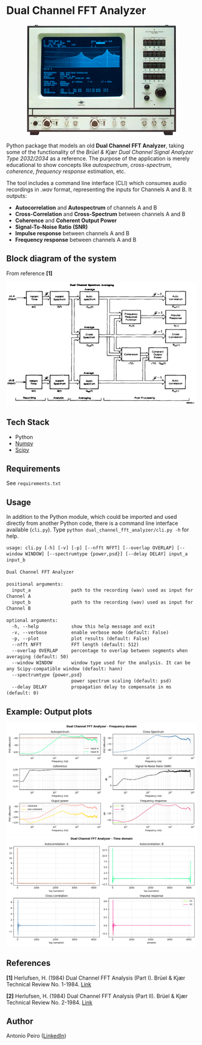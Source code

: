 # Dual Channel FFT Analyzer

<p align="center">
  <img src="doc/BK_Type_2032.png" alt="Brüel & Kjær Type 2032" />
</p>

Python package that models an old **Dual Channel FFT Analyzer**, taking some of the functionality of the *Brüel & Kjær Dual Channel Signal Analyzer Type 2032/2034* as a reference. The purpose of the application is merely educational to show concepts like *autospectrum*, *cross-spectrum*, *coherence*, *frequency response* estimation, etc.

The tool includes a command line interface (CLI) which consumes audio recordings in *.wav* format, representing the inputs for Channels A and B. It outputs:

- **Autocorrelation** and **Autospectrum** of channels A and B
- **Cross-Correlation** and **Cross-Spectrum** between channels A and B
- **Coherence** and **Coherent Output Power**
- **Signal-To-Noise Ratio (SNR)**
- **Impulse response** between channels A and B
- **Frequency response** between channels A and B

## Block diagram of the system
From reference **[1]**

![Block Diagram](doc/block_diagram.png)

## Tech Stack
- Python
- [Numpy](https://numpy.org/)
- [Scipy](https://scipy.org/)

## Requirements
See ```requirements.txt```

## Usage
In addition to the Python module, which could be imported and used directly from another Python code, there is a command line interface available (```cli.py```). Type ```python dual_channel_fft_analyzer/cli.py -h``` for help.
```
usage: cli.py [-h] [-v] [-p] [--nfft NFFT] [--overlap OVERLAP] [--window WINDOW] [--spectrumtype {power,psd}] [--delay DELAY] input_a input_b

Dual Channel FFT Analyzer

positional arguments:
  input_a               path to the recording (wav) used as input for Channel A
  input_b               path to the recording (wav) used as input for Channel B

optional arguments:
  -h, --help            show this help message and exit
  -v, --verbose         enable verbose mode (default: False)
  -p, --plot            plot results (default: False)
  --nfft NFFT           FFT length (default: 512)
  --overlap OVERLAP     percentage to overlap between segments when averaging (default: 50)
  --window WINDOW       window type used for the analysis. It can be any Scipy-compatible window (default: hann)
  --spectrumtype {power,psd}
                        power spectrum scaling (default: psd)
  --delay DELAY         propagation delay to compensate in ms (default: 0)
```

## Example: Output plots
![Frequency domain](doc/frequency_domain.png)
![Time domain](doc/time_domain.png)
## References
**[1]** Herlufsen, H. (1984) Dual Channel FFT Analysis (Part I). Brüel & Kjær Technical Review No. 1-1984. [Link](https://www.bksv.com/pdf/bv0013.pdf)

**[2]** Herlufsen, H. (1984) Dual Channel FFT Analysis (Part II). Brüel & Kjær Technical Review No. 2-1984. [Link](https://www.bksv.com/pdf/bv0014.pdf)

## Author
Antonio Peiro ([LinkedIn](https://es.linkedin.com/in/antoniopeiro))
